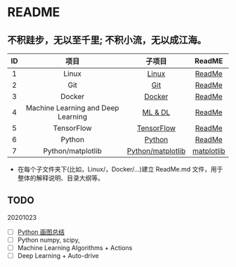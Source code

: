 # README

## 不积跬步，无以至千里; 不积小流，无以成江海。

| ID  | 项目           | 子项目  |  ReadME   |
|:---:|:-----------------------------------------:|:-----------------------------------------------:|:-----------------------------:|
|  1  | Linux                                     | [Linux](./Linux/)                               | [ReadMe](./Linux/ReadMe.md)   |
|  2  | Git                                       | [Git](./Git/)                                   | [ReadMe](./Git/ReadMe.md)     |
|  3  | Docker                                    | [Docker](./Docker)                              | [ReadMe](./Docker/ReadMe.md)  |
|  4  | Machine Learning and Deep Learning        | [ML & DL](./MachineLearning_and_DeepLearning)   | [ReadMe](./MachineLearning_and_DeepLearning/ReadMe.md)    |
|  5  | TensorFlow                                | [TensorFlow](./TensorFlow/)                     | [ReadMe](./TensorFlow/ReadMe.md)   |
|  6  | Python                                    | [Python](./Python/)                             | [ReadMe](./Pythong/ReadMe.md)  |
|  7  | Python/matplotlib                         | [Python/matplotlib](./Python/)                  | [matplotlib](./Pythong/matplotlib.md)  |

* 在每个子文件夹下(比如，Linux/，Docker/...)建立 ReadMe.md 文件，用于整体的解释说明、目录大纲等。

## TODO
20201023
- [ ] [Python 画图总结](Python/python_plot_conclusion.md)
- [ ] Python numpy, scipy, 
- [ ] Machine Learning Algorithms + Actions
- [ ] Deep Learning + Auto-drive
